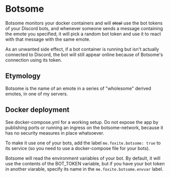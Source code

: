 # Botsome
Botsome monitors your docker containers and will ~~steal~~ use the bot tokens of your Discord bots, and whenever someone sends a message containing the emote you specified, it will pick a random bot token and use it to react with that message with the same emote.

As an unwanted side effect, if a bot container is running but isn't actually connected to Discord, the bot will still appear online because of Botsome's connection using its token.

## Etymology
Botsome is the name of an emote in a series of "wholesome" derived emotes, in one of my servers.

## Docker deployment
See docker-compose.yml for a working setup. Do not expose the app by publishing ports or running an ingress on the botsome-network, because it has no security measures in place whatsoever.

To make it use one of your bots, add the label `me.foxite.botsome: true` to its service (so you need to use a docker-compose file for your bots).

Botsome will read the environment variables of your bot. By default, it will use the contents of the BOT_TOKEN variable, but if you have your bot token in another viarable, specify its name in the `me.foxite.botsome.envvar` label.
